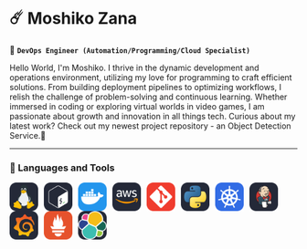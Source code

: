 # ☄️ Moshiko Zana

🔭 **`DevOps Engineer (Automation/Programming/Cloud Specialist)`**

Hello World, I'm Moshiko. I thrive in the dynamic development and operations environment, utilizing my love for programming to craft efficient solutions. From building deployment pipelines to optimizing workflows, I relish the challenge of problem-solving and continuous learning. Whether immersed in coding or exploring virtual worlds in video games, I am passionate about growth and innovation in all things tech. Curious about my latest work? Check out my newest project repository - an Object Detection Service.🚀

---
### 🧰 Languages and Tools
<img align="left" alt="Java" width="50px" style="padding-right:10px;" src="https://github.com/tandpfun/skill-icons/raw/main/icons/Linux-Dark.svg"/>
<img align="left" alt="Java" width="50px" style="padding-right:10px;" src="https://github.com/tandpfun/skill-icons/raw/main/icons/Bash-Dark.svg"/>
<img align="left" alt="Java" width="50px" style="padding-right:10px;" src="https://github.com/tandpfun/skill-icons/raw/main/icons/Docker.svg"/>
<img align="left" alt="Java" width="50px" style="padding-right:10px;" src="https://github.com/tandpfun/skill-icons/raw/main/icons/AWS-Dark.svg"/>
<img align="left" alt="Java" width="50px" style="padding-right:10px;" src="https://github.com/tandpfun/skill-icons/raw/main/icons/Git.svg"/>
<img align="left" alt="Java" width="50px" style="padding-right:10px;" src="https://github.com/tandpfun/skill-icons/raw/main/icons/Python-Dark.svg"/>
<img align="left" alt="Java" width="50px" style="padding-right:10px;" src="https://github.com/tandpfun/skill-icons/raw/main/icons/Kubernetes.svg"/>
<img align="left" alt="Java" width="50px" style="padding-right:10px;" src="https://github.com/tandpfun/skill-icons/raw/main/icons/Jenkins-Dark.svg"/>
<img align="left" alt="Java" width="50px" style="padding-right:10px;" src="https://github.com/tandpfun/skill-icons/raw/main/icons/Grafana-Dark.svg"/>
<img align="left" alt="Java" width="50px" style="padding-right:10px;" src="https://github.com/tandpfun/skill-icons/raw/main/icons/Prometheus.svg"/>
<img align="left" alt="Java" width="50px" style="padding-right:10px;" src="https://github.com/tandpfun/skill-icons/raw/main/icons/Elasticsearch-Dark.svg"/>




